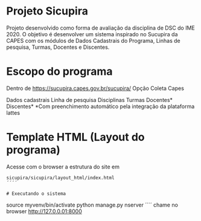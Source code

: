 # Projeto Sicupira

Projeto desenvolvido como forma de avaliação da disciplina de DSC do IME 2020. O objetivo é desenvolver um sistema inspirado no Sucupira da CAPES com os módulos de Dados Cadastrais do Programa, Linhas de pesquisa, Turmas, Docentes e Discentes.

# Escopo do programa

Dentro de https://sucupira.capes.gov.br/sucupira/
Opção Coleta Capes

Dados cadastrais
Linha de pesquisa
Disciplinas
Turmas
Docentes*
Discentes*
*Com preenchimento automático pela integração da plataforma lattes

# Template HTML (Layout do programa)

Acesse com o browser a estrutura do site em 

```
sicupira/sicupira/layout_html/index.html
´´´´

# Executando o sistema
```
source myvenv/bin/activate
python manage.py nserver
´´´´
chame no browser http://127.0.0.01:8000